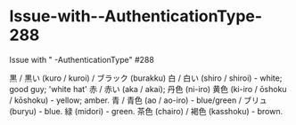 # Issue-with--AuthenticationType-288
Issue with " -AuthenticationType" #288

黒 / 黒い (kuro / kuroi) / ブラック (burakku)
白 / 白い (shiro / shiroi) - white; good guy; 'white hat'
赤 / 赤い (aka / akai); 丹色 (ni-iro)
黄色 (ki-iro / ōshoku / kōshoku) - yellow; amber.
青 / 青色 (ao / ao-iro) - blue/green / ブリュ (buryu) - blue.
緑 (midori) - green.
茶色 (chairo) / 褐色 (kasshoku) - brown.
